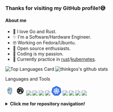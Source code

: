 ### Thanks for visiting my GitHub profile!:sweat_smile:

#### About me

- :stars: I love Go and Rust.
- :sparkles: I'm a Software/Hardware Engineer.
- 🤓 Working on Fedora/Ubuntu.
- :star2: Open source enthusiasts.
- :yellow_heart: Coding is my passion.
- :dizzy: Currently practice in  [rust](https://github.com/rust-lang/rust)/[kubernetes](https://github.com/kubernetes/kubernetes).

![Top Languages Card](https://github-readme-stats.vercel.app/api/top-langs/?username=thinkgos&theme=radical&hide=html,c)
![thinkgos's github stats](https://github-readme-stats.vercel.app/api?username=thinkgos&show_icons=true&include_all_commits=false&count_private=true&theme=radical&line_height=40)

Languages and Tools

<code><img height="30" src="https://github.com/thinkgos/thinkgos/blob/master/asserts/go.png"></code>
<code><img height="30" src="https://github.com/thinkgos/thinkgos/blob/master/asserts/rust.svg"></code>
<code><img height="30" src="https://github.com/thinkgos/thinkgos/blob/master/asserts/c.jpeg"></code>
<code><img height="30" src="https://github.com/thinkgos/thinkgos/blob/master/asserts/bash.jpg"></code>
<code><img height="30" src="https://github.com/thinkgos/thinkgos/blob/master/asserts/linux.jpg"></code>
<code><img height="30" src="https://github.com/thinkgos/thinkgos/blob/master/asserts/docker.jpg"></code>
<code><img height="30" src="https://github.com/thinkgos/thinkgos/blob/master/asserts/kubernetes.jpeg"></code>
<code><img height="30" src="https://github.com/thinkgos/thinkgos/blob/master/asserts/visual-studio-code.png"></code>
<code><img height="30" src="https://github.com/thinkgos/thinkgos/blob/master/asserts/goland.png"></code>
<code><img height="30" src="https://github.com/thinkgos/thinkgos/blob/master/asserts/clion.png"></code>
<code><img height="30" src="https://github.com/thinkgos/thinkgos/blob/master/asserts/typora.jpg"></code>

<details>
  <summary><b>Click me for repository navigation!</b></summary>

| Repository | Metadata | Description |
|---|---|---|
| [goup-rs](https://github.com/thinkgos/goup-rs) | ![GitHub Repo stars](https://img.shields.io/github/stars/thinkgos/goup-rs) ![GitHub top language](https://img.shields.io/github/languages/top/thinkgos/goup-rs) ![GitHub License](https://img.shields.io/github/license/thinkgos/goup-rs) ![GitHub Tag](https://img.shields.io/github/v/tag/thinkgos/goup-rs) | |
| [timer](https://github.com/thinkgos/timer) | ![GitHub Repo stars](https://img.shields.io/github/stars/thinkgos/timer) ![GitHub top language](https://img.shields.io/github/languages/top/thinkgos/timer) ![GitHub License](https://img.shields.io/github/license/thinkgos/timer) ![Codecov](https://img.shields.io/codecov/c/github/thinkgos/timer) ![GitHub Tag](https://img.shields.io/github/v/tag/thinkgos/timer) | |
| [sets](https://github.com/thinkgos/sets) | ![GitHub Repo stars](https://img.shields.io/github/stars/thinkgos/sets) ![GitHub top language](https://img.shields.io/github/languages/top/thinkgos/sets) ![GitHub License](https://img.shields.io/github/license/thinkgos/sets) ![Codecov](https://img.shields.io/codecov/c/github/thinkgos/sets) ![GitHub Tag](https://img.shields.io/github/v/tag/thinkgos/sets) | |
| [http-signature-go](https://github.com/thinkgos/http-signature-go) | ![GitHub Repo stars](https://img.shields.io/github/stars/thinkgos/http-signature-go) ![GitHub top language](https://img.shields.io/github/languages/top/thinkgos/http-signature-go) ![GitHub License](https://img.shields.io/github/license/thinkgos/http-signature-go) ![Codecov](https://img.shields.io/codecov/c/github/thinkgos/http-signature-go) ![GitHub Tag](https://img.shields.io/github/v/tag/thinkgos/http-signature-go) | |
| [gorm-rapier](https://github.com/thinkgos/gorm-rapier) | ![GitHub Repo stars](https://img.shields.io/github/stars/thinkgos/gorm-rapier) ![GitHub top language](https://img.shields.io/github/languages/top/thinkgos/gorm-rapier) ![GitHub License](https://img.shields.io/github/license/thinkgos/gorm-rapier) ![Codecov](https://img.shields.io/codecov/c/github/thinkgos/gorm-rapier) ![GitHub Tag](https://img.shields.io/github/v/tag/thinkgos/gorm-rapier) | |
| [limiter](https://github.com/thinkgos/limiter) | ![GitHub Repo stars](https://img.shields.io/github/stars/thinkgos/limiter) ![GitHub top language](https://img.shields.io/github/languages/top/thinkgos/limiter) ![GitHub License](https://img.shields.io/github/license/thinkgos/limiter) ![Codecov](https://img.shields.io/codecov/c/github/thinkgos/limiter) ![GitHub Tag](https://img.shields.io/github/v/tag/thinkgos/limiter) | |
| [go-socks5](https://github.com/thinkgos/go-socks5) | ![GitHub Repo stars](https://img.shields.io/github/stars/thinkgos/go-socks5) ![GitHub top language](https://img.shields.io/github/languages/top/thinkgos/go-socks5) ![GitHub License](https://img.shields.io/github/license/thinkgos/go-socks5) ![Codecov](https://img.shields.io/codecov/c/github/thinkgos/go-socks5) ![GitHub Tag](https://img.shields.io/github/v/tag/thinkgos/go-socks5) | |
| [go-iecp5](https://github.com/thinkgos/go-iecp5) | ![GitHub Repo stars](https://img.shields.io/github/stars/thinkgos/go-iecp5) ![GitHub top language](https://img.shields.io/github/languages/top/thinkgos/go-iecp5) ![GitHub License](https://img.shields.io/github/license/thinkgos/go-iecp5) ![Codecov](https://img.shields.io/codecov/c/github/thinkgos/go-iecp5) ![GitHub Tag](https://img.shields.io/github/v/tag/thinkgos/go-iecp5) | |
| [go-modbus](https://github.com/things-go/go-modbus) | ![GitHub Repo stars](https://img.shields.io/github/stars/things-go/go-modbus) ![GitHub top language](https://img.shields.io/github/languages/top/things-go/go-modbus) ![GitHub License](https://img.shields.io/github/license/things-go/go-modbus) ![Codecov](https://img.shields.io/codecov/c/github/things-go/go-modbus) ![GitHub Tag](https://img.shields.io/github/v/tag/things-go/go-modbus) | |
| [tdengine-gorm](https://github.com/thinkgos/tdengine-gorm) | ![GitHub Repo stars](https://img.shields.io/github/stars/thinkgos/tdengine-gorm) ![GitHub top language](https://img.shields.io/github/languages/top/thinkgos/tdengine-gorm) ![GitHub License](https://img.shields.io/github/license/thinkgos/tdengine-gorm) ![Codecov](https://img.shields.io/codecov/c/github/thinkgos/tdengine-gorm) ![GitHub Tag](https://img.shields.io/github/v/tag/thinkgos/tdengine-gorm) | |
| [sqlcipher-gorm](https://github.com/thinkgos/sqlcipher-gorm) | ![GitHub Repo stars](https://img.shields.io/github/stars/thinkgos/sqlcipher-gorm) ![GitHub top language](https://img.shields.io/github/languages/top/thinkgos/sqlcipher-gorm) ![GitHub License](https://img.shields.io/github/license/thinkgos/sqlcipher-gorm) ![Codecov](https://img.shields.io/codecov/c/github/thinkgos/sqlcipher-gorm) ![GitHub Tag](https://img.shields.io/github/v/tag/thinkgos/sqlcipher-gorm) | |
| [go-sqlcipher](https://github.com/thinkgos/go-sqlcipher) | ![GitHub Repo stars](https://img.shields.io/github/stars/thinkgos/go-sqlcipher) ![GitHub top language](https://img.shields.io/github/languages/top/thinkgos/go-sqlcipher) ![GitHub License](https://img.shields.io/github/license/thinkgos/go-sqlcipher) ![Codecov](https://img.shields.io/codecov/c/github/thinkgos/go-sqlcipher) ![GitHub Tag](https://img.shields.io/github/v/tag/thinkgos/go-sqlcipher) | |
| [logger](https://github.com/thinkgos/logger) | ![GitHub Repo stars](https://img.shields.io/github/stars/thinkgos/logger) ![GitHub top language](https://img.shields.io/github/languages/top/thinkgos/logger) ![GitHub License](https://img.shields.io/github/license/thinkgos/logger) ![Codecov](https://img.shields.io/codecov/c/github/thinkgos/logger) ![GitHub Tag](https://img.shields.io/github/v/tag/thinkgos/logger) | |

</details>